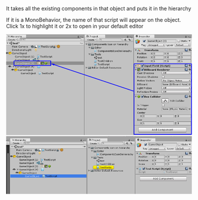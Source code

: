 It takes all the existing components in that object and puts it in the hierarchy

If it is a MonoBehavior, the name of that script will appear on the object.
Click 1x to highlight it or 2x to open in your default editor

![](https://raw.githubusercontent.com/JeffersonFerreira/Unity3D-Components-Icon-to-Hierachy/master/Screenshot_19.png)
![](https://raw.githubusercontent.com/JeffersonFerreira/Unity3D-Components-Icon-to-Hierachy/master/Screenshot_20.png)